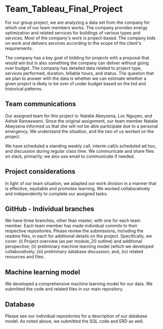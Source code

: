 # Team_Tableau_Final_Project

For our group project, we are analyzing a data set from the company for which one of our team members works. The company provides energy optimization and related services for buildings of various types and services. Most of the company's work is project-based. The company bids on work and delivers services according to the scope of the client's requirements.  

The company has a key goal of bidding for projects with a proposal that would win but is also something the company can deliver without going over budget. The company has detailed data related to project type, services performed, duration, billable hours, and status. The question that we plan to answer with the data is whether we can estimate whether a given project is likely to be over of under budget based on the bid and historical patterns.  

## Team communications
Our assigned team for this project is: Natalie Abeysena, Loc Nguyen, and Ashok Ramaswami. Since the original assignment, our team member Natalie Abeysena informed us that she will not be able participate due to a personal emergency. We understand the situation, and the two of us worked on the project.  

We have scheduled a standing weekly call, interim call/s scheduled ad hoc, and discussion during regular class time. We communicate and share files on slack, primarily; we also use email to communicate if needed.  

## Project considerations
In light of our team situation, we adapted our work division in a manner that is effective, equitable and promotes learning. We worked collaboratively and independently to complete our assigned tasks.

## GitHub - Individual branches
We have three branches, other than master, with one for each team member. Each team member has made individual commits to their respective repositories. Please review the submissions, including the readme files, in each for additional details on the project. Specifically, we cover: (i) Project overview (as per module_20 outline) and additional perspective; (ii) preliminary machine learning model (which we developed collaboratively; (iii) preliminary database discussion; and, (iv) related resources and files.

## Machine learning model
We developed a comprehensive machine learning model for our data. We submitted the code and related files in our main repository.

## Database
Please see our individual repositories for a description of our database model. As noted above, we submitted the SQL code and ERD as well.
